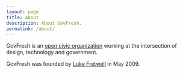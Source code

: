 ```yaml
---
layout: page
title: About
description: About GovFresh.
permalink: /about/
---
```


GovFresh is an [open civic organization](/thoughts/open-civic-organizations) working at the intersection of design, technology and government.

GovFresh was founded by [Luke Fretwell](/people/lukefretwell) in May 2009.
